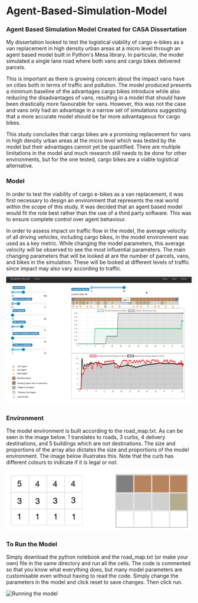 # Agent-Based-Simulation-Model
### Agent Based Simulation Model Created for CASA Dissertation 

My dissertation looked to test the logistical viability of cargo e-bikes as a van replacement in high density urban areas at a micro level through an agent based model built in Python's Mesa library. In particular, the model simulated a single lane road where both vans and cargo bikes delivered parcels. 

This is important as there is growing concern about the impact vans have on cities both in terms of traffic and pollution. The model produced presents a minimum baseline of the advantages cargo bikes introduce while also reducing the disadvantages of vans, resulting in a model that should have been drastically more favourable for vans. However, this was not the case and vans only had an advantage in a narrow set of simulations suggesting that a more accurate model should be far more advantageous for cargo bikes. 

This study concludes that cargo bikes are a promising replacement for vans in high density urban areas at the micro level which was tested by the model but their advantages cannot yet be quantified. There are multiple limitations in the model and much research still needs to be done for other environments, but for the one tested, cargo bikes are a viable logistical alternative.

### Model 

In order to test the viability of cargo e-bikes as a van replacement, it was first necessary to design an environment that represents the real world within the scope of this study. It was decided that an agent based model would fit the role best rather than the use of a third party software. This was to ensure complete control over agent behaviour.

In order to assess impact on traffic flow in the model, the average velocity of all driving vehicles, including cargo bikes, in the model environment was used as a key metric. While changing the model parameters, this average velocity will be observed to see the most influential parameters. The main changing parameters that will be looked at are the number of parcels, vans, and bikes in the simulation. These will be looked at different levels of traffic since impact may also vary according to traffic.

![Model Running](mod.png)

### Environment 

The model environment is built according to the road_map.txt. As can be seen in the image below. 1 translates to roads, 3 curbs, 4 delivery destinations, and 5 buildings which are not destinations. The size and proportions of the array also dictates the size and proportions of the model environment. The image below illustrates this. Note that the curb has  different colours to indicate if it is legal or not.

![Environment processing](env.png)

### To Run the Model

Simply download the python notebook and the road_map.txt (or make your own) file in the same directory and run all the cells. The code is commented so that you know what everything does, but many model parameters are customisable even without having to read the code. Simply change the parameters in the model and click reset to save changes. Then click run.

![Running the model](ABMGIF.gif)
